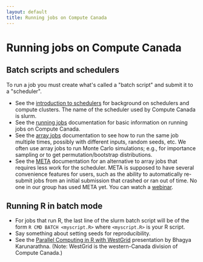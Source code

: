```yaml
---
layout: default
title: Running jobs on Compute Canada
---
```

# Running jobs on Compute Canada

## Batch scripts and schedulers

To run a job you must create what's called a "batch script" and submit it to a "scheduler". 

* See the [introduction to schedulers](https://docs.computecanada.ca/wiki/What_is_a_scheduler%3F) for background on schedulers and compute clusters. The name of the scheduler
used by Compute Canada is slurm.
* See the [running jobs](https://docs.computecanada.ca/wiki/Running_jobs) documentation for basic information on running jobs on Compute Canada.
* See the [array jobs](https://docs.computecanada.ca/wiki/Job_arrays) documentation to see how to run the same job multiple times, possibly with different inputs, random seeds, etc. We often use array jobs to run Monte Carlo simulations; e.g., for importance sampling or to get permutation/bootstrap distributions.
* See the [META](https://docs.computecanada.ca/wiki/META_package_for_serial_farming) documentation for an alternative to array jobs that requires less work for the scheduler. META is supposed to have several convenience features for users, such as the ability to automatically re-submit jobs from an initial submission that crashed or ran out of time. No one in our group has used META yet. You can watch a [webinar](https://www.youtube.com/watch?v=GcYbaPClwGE).  

## Running R in batch mode

* For jobs that run R, the last line of the slurm batch script will
be of the form `R CMD BATCH <myscript.R>` where `<myscript.R>` is
your R script. 
* Say something about setting seeds for reproducibility.
* See the [Parallel Computing in R with WestGrid](https://www.sfu.ca/content/dam/sfu/stat/documents/Statgen/ParallelComputing_inR_CC.pdf)
 presentation by Bhagya Karunarathna. (Note: WestGrid is the western-Canada division of Compute Canada.)

